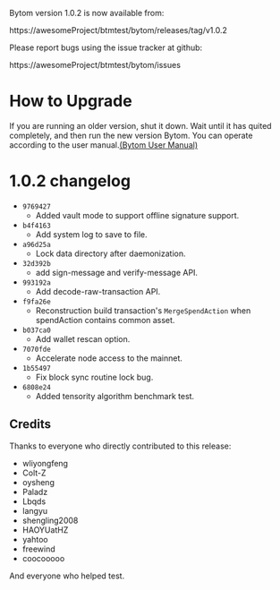 Bytom version 1.0.2 is now available from:

  https://awesomeProject/btmtest/bytom/releases/tag/v1.0.2


Please report bugs using the issue tracker at github:

  https://awesomeProject/btmtest/bytom/issues

How to Upgrade
===============

If you are running an older version, shut it down. Wait until it has quited completely, and then run the new version Bytom.
You can operate according to the user manual.[(Bytom User Manual)](URL 'https://bytom.io/wp-content/themes/freddo/images/wallet/BytomUsermanualV1.0_en.pdf')


1.0.2 changelog
================
- `9769427`
    + Added vault mode to support offline signature support. 
- `b4f4163`
    + Add system log to save to file.
- `a96d25a`
    + Lock data directory after daemonization.
- `32d392b`
    + add sign-message and verify-message API.
- `993192a`
    + Add decode-raw-transaction API.
- `f9fa26e`
    + Reconstruction build transaction's `MergeSpendAction` when spendAction contains common asset.
- `b037ca0`
    + Add wallet rescan option.
- `7070fde`
    + Accelerate node access to the mainnet.
- `1b55497`
    + Fix block sync routine lock bug.
- `6808e24`
    + Added tensority algorithm benchmark test. 

Credits
--------

Thanks to everyone who directly contributed to this release:
- wliyongfeng
- Colt-Z
- oysheng
- Paladz
- Lbqds
- langyu
- shengling2008
- HAOYUatHZ
- yahtoo
- freewind
- coocooooo

And everyone who helped test.